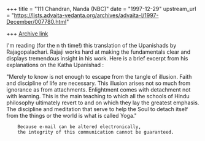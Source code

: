 +++
title = "111 Chandran, Nanda (NBC)"
date = "1997-12-29"
upstream_url = "https://lists.advaita-vedanta.org/archives/advaita-l/1997-December/007780.html"

+++
[Archive link](https://lists.advaita-vedanta.org/archives/advaita-l/1997-December/007780.html)

I'm reading (for the n th time!) this translation of the Upanishads by
Rajagopalachari. Rajaji works hard at making the fundamentals clear and
displays tremendous insight in his work. Here is a brief excerpt from his
explanations on the Katha Upanishad :

"Merely to know is not enough to escape from the tangle of illusion. Faith
and discipline of life are necessary. This illusion arises not so much from
ignorance as from attachments. Enlightment comes with detachment not with
learning. This is the main teaching to which all the schools of Hindu
philosophy ultimately revert to and on which they lay the greatest emphasis.
The discipline and meditation that serve to help the Soul to detach itself
from the things or the world is what is called Yoga."

        Because e-mail can be altered electronically,
        the integrity of this communication cannot be guaranteed.

